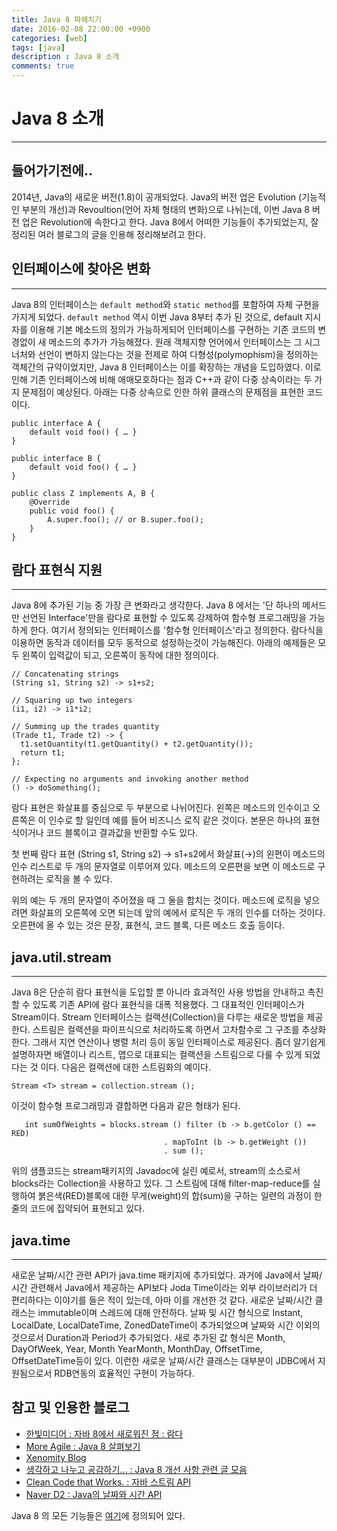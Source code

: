 ```yaml
---
title: Java 8 파헤치기
date: 2016-02-08 22:00:00 +0900
categories: [web]
tags: [java]
description : Java 8 소개
comments: true
---
```


# Java 8 소개
***

## 들어가기전에..
2014년, Java의 새로운 버전(1.8)이 공개되었다. Java의 버전 업은 Evolution (기능적인 부분의 개선)과
Revoultion(언어 자체 형태의 변화)으로 나뉘는데, 이번 Java 8 버전 업은 Revolution에 속한다고 한다.
Java 8에서 어떠한 기능들이 추가되었는지, 잘 정리된 여러 블로그의 글을 인용해 정리해보려고 한다.



## 인터페이스에 찾아온 변화
***
Java 8의 인터페이스는 `default method`와 `static method`를 포함하여 자체 구현을 가지게 되었다. `default method` 역시 이번 Java 8부터 추가 된 것으로, default 지시자를 이용해 기본 메소드의 정의가 가능하게되어 인터페이스를 구현하는 기존 코드의 변경없이 새 메소드의 추가가 가능해졌다. 원래 객체지향 언어에서 인터페이스는 그 시그너처와 선언이 변하지 않는다는 것을 전제로 하여 다형성(polymophism)을 정의하는 객체간의 규약이었지만, Java 8 인터페이스는 이를 확장하는 개념을 도입하였다. 이로 인해 기존 인터페이스에 비해 애매모호하다는 점과 C++과 같이 다중 상속이라는 두 가지 문제점이 예상된다. 아래는 다중 상속으로 인한 하위 클래스의 문제점을 표현한 코드이다.

    public interface A {
	    default void foo() { … }
	}

	public interface B {
    	default void foo() { … }
	}

	public class Z implements A, B {
    	@Override
	    public void foo() {
    	    A.super.foo(); // or B.super.foo();
    	}
	}


## 람다 표현식 지원
***
Java 8에 추가된 기능 중 가장 큰 변화라고 생각한다. Java 8 에서는 '단 하나의 메서드만 선언된 Interface'만을 람다로 표현할 수 있도록 강제하여 함수형 프로그래밍을 가능하게 한다. 여기서 정의되는 인터페이스를 '함수형 인터페이스'라고 정의한다. 람다식을 이용하면 동작과 데이터를 모두 동적으로 설정하는것이 가능해진다. 아래의 예제들은 모두 왼쪽이 입력값이 되고, 오른쪽이 동작에 대한 정의이다.

	// Concatenating strings
	(String s1, String s2) -> s1+s2;

	// Squaring up two integers
	(i1, i2) -> i1*i2;

	// Summing up the trades quantity
	(Trade t1, Trade t2) -> {
	  t1.setQuantity(t1.getQuantity() + t2.getQuantity());
	  return t1;
	};

	// Expecting no arguments and invoking another method
	() -> doSomething();

람다 표현은 화살표를 중심으로 두 부분으로 나뉘어진다. 왼쪽은 메소드의 인수이고 오른쪽은 이 인수로 할 일인데 예를 들어 비즈니스 로직 같은 것이다. 본문은 하나의 표현식이거나 코드 블록이고 결과값을 반환할 수도 있다.

첫 번째 람다 표현 (String s1, String s2) → s1+s2에서 화살표(→)의 왼편이 메소드의 인수 리스트로 두 개의 문자열로 이루어져 있다. 메소드의 오른편을 보면 이 메소드로 구현하려는 로직을 볼 수 있다.

위의 예는 두 개의 문자열이 주어졌을 때 그 둘을 합치는 것이다. 메소드에 로직을 넣으려면 화살표의 오른쪽에 오면 되는데 앞의 예에서 로직은 두 개의 인수를 더하는 것이다. 오른편에 올 수 있는 것은 문장, 표현식, 코드 블록, 다른 메소드 호출 등이다.



## java.util.stream
***
Java 8은 단순히 람다 표현식을 도입할 뿐 아니라 효과적인 사용 방법을 안내하고 촉진할 수 있도록 기존 API에 람다 표현식을 대폭 적용했다. 그 대표적인 인터페이스가 Stream이다. Stream 인터페이스는 컬랙션(Collection)을 다루는 새로운 방법을 제공한다. 스트림은 컬랙션을 파이프식으로 처리하도록 하면서 고차함수로 그 구조를 추상화한다. 그래서 지연 연산이나 병렬 처리 등이 동일 인터페이스로 제공된다. 좀더 알기쉽게 설명하자면 배열이나 리스트, 맵으로 대표되는 컬랙션을 스트림으로 다룰 수 있게 되었다는 것 이다. 다음은 컬랙션에 대한 스트림화의 예이다.

	Stream <T> stream = collection.stream ();

이것이 함수형 프로그래밍과 결합하면 다음과 같은 형태가 된다.

	   int sumOfWeights = blocks.stream () filter (b -> b.getColor () == RED)
                                      . mapToInt (b -> b.getWeight ())
                                      . sum ();


위의 샘플코드는 stream패키지의 Javadoc에 실린 예로서, stream의 소스로서 blocks라는 Collection을 사용하고 있다. 그 스트림에 대해 filter-map-reduce를 실행하여 붉은색(RED)블록에 대한 무게(weight)의 합(sum)을 구하는 일련의 과정이 한줄의 코드에 집약되어 표현되고 있다.




## java.time
***
새로운 날짜/시간 관련 API가 java.time 패키지에 추가되었다. 과거에 Java에서 날짜/시간 관련해서 Java에서 제공하는 API보다 Joda Time이라는 외부 라이브러리가 더 편리하다는 이야기를 들은 적이 있는데, 아마 이를 개선한 것 같다. 새로운 날짜/시간 클래스는 immutable이며 스레드에 대해 안전하다. 날짜 및 시간 형식으로  Instant, LocalDate, LocalDateTime, ZonedDateTime이 추가되었으며 날짜와 시간 이외의 것으로서 Duration과 Period가 추가되었다. 새로 추가된 값 형식은 Month, DayOfWeek, Year, Month YearMonth, MonthDay, OffsetTime, OffsetDateTime등이 있다. 이런한 새로운 날짜/시간 클래스는 대부분이 JDBC에서 지원됨으로서 RDB연동의 효율적인 구현이 가능하다.







## 참고 및 인용한 블로그
- [한빛미디어 : 자바 8에서 새로워진 점 : 람다](http://www.hanbit.co.kr/network/view.html?bi_id=1961)
- [More Agile : Java 8 살펴보기](http://www.moreagile.net/2014/04/AllAboutJava8.html)
- [Xenomity Blog](http://www.xenomity.com/entry/Java-8-Lambda-Expression%EA%B3%BC-%EB%B3%80%EA%B2%BD%EB%90%9C-Interface%EC%9D%98-%EB%AA%A8%ED%98%B8%ED%95%A8)
- [생각하고 나누고 공감하기... : Java 8 개선 사항 관련 글 모음](http://blog.fupfin.com/?p=27)
- [Clean Code that Works. : 자바 스트림 API](http://starplatina.tistory.com/entry/%EC%9E%90%EB%B0%94-%EC%8A%A4%ED%8A%B8%EB%A6%BC-API)
- [Naver D2 : Java의 날짜와 시간 API](http://d2.naver.com/helloworld/645609)

Java 8 의 모든 기능들은 [여기](http://openjdk.java.net/projects/jdk8/features)에 정의되어 있다.
